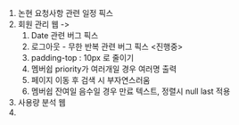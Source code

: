 
1. 논현 요청사항 관련 일정 픽스
2. 회원 관리 웹 -> 
	1. Date 관련 버그 픽스
	2. 로그아웃 - 무한 반복 관련 버그 픽스 <진행중>
	3. padding-top : 10px 로 줄이기
	4. 멤버쉽 priority가 여러개일 경우 여러명 출력
	5. 페이지 이동 후 검색 시 부자연스러움
	6. 멤버쉽 잔여일 음수일 경우 만료 텍스트, 정렬시 null last 적용
3. 사용량 분석 웹
4. 